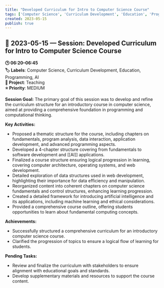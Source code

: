 ```yaml
---
title: "Developed Curriculum for Intro to Computer Science Course"
tags: ['Computer Science', 'Curriculum Development', 'Education', 'Programming', 'AI']
created: 2023-05-15
publish: true
---
```


## 📅 2023-05-15 — Session: Developed Curriculum for Intro to Computer Science Course

**🕒 06:20–06:45**  
**🏷️ Labels**: Computer Science, Curriculum Development, Education, Programming, AI  
**📂 Project**: Teaching  
**⭐ Priority**: MEDIUM  


**Session Goal:**
The primary goal of this session was to develop and refine the curriculum structure for an introductory course in computer science, aimed at providing a comprehensive foundation in programming and computational thinking.

**Key Activities:**
- Proposed a thematic structure for the course, including chapters on fundamentals, program analysis, data interaction, application development, and advanced programming aspects.
- Developed a 4-chapter structure covering from fundamentals to software development and [[AI]] applications.
- Finalized a course structure ensuring logical progression in learning, covering computer architecture, operating systems, and web development.
- Detailed exploration of data structures used in web development, highlighting their importance for data efficiency and manipulation.
- Reorganized content into coherent chapters on computer science fundamentals and control structures, enhancing learning progression.
- Created a detailed framework for introducing artificial intelligence and its applications, including machine learning and ethical considerations.
- Provided a comprehensive course outline, offering students opportunities to learn about fundamental computing concepts.

**Achievements:**
- Successfully structured a comprehensive curriculum for an introductory computer science course.
- Clarified the progression of topics to ensure a logical flow of learning for students.

**Pending Tasks:**
- Review and finalize the curriculum with stakeholders to ensure alignment with educational goals and standards.
- Develop supplementary materials and resources to support the course content.

